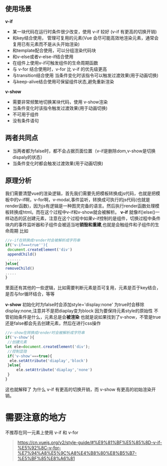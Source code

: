 ## 使用场景

**v-if**

- 某一块代码在运行时条件很少改变，使用 v-if 较好 (v-if 有更高的切换开销)
- 和key结合使用， 管理可复用的元素(Vue 会尽可能高效地渲染元素，通常会复用已有元素而不是从头开始渲染)
- 和template配合使用，可以分组渲染代码块
- 和v-else或者v-else-if结合使用
- 在组件上使用v-if可触发组件的生命周期函数
- 与 v-for 结合使用时，v-for 比 v-if 的优先级更高
- 与transition结合使用 当条件变化时该指令可以触发过渡效果(用于动画切换)
- 与keep-alive结合使用可保留组件状态,避免重新渲染

**v-show**

- 需要非常频繁地切换某块代码，使用 v-show渲染
- 当条件变化时该指令触发过渡效果(用于动画切换)
- 不可用于组件
- 没有条件语句

## 两者共同点

- 当两者都为false时，都不会占据页面位置（v-if是删除dom,v-show是切换dispaly的状态）
- 当条件变化时都会触发过渡效果(用于动画切换)

## **原理分析**

我们需要清楚vue的渲染逻辑，首先我们需要先把模板转换成js代码，也就是把模板中的v-if啊，v-for啊，v-modal,事件监听，转换成可执行的js代码(也就是render函数)，因为js有逻辑是一种图灵完备的语言。然后执行render函数处理模板转换成html。而在这个过程中v-if和v-show就会被解析。
**v-if** 就像if()else()一样动态的区创建元素，注意在这个过程中如果v-if控制的是组件，切换过程中条件块内的事件监听器和子组件会被适当地**销毁和重建**,也就是会触组件和子组件的生命周期  比如

```javascript
//v-if在转换成render时会被解析成字符串
if('v-if===true''){
 document.createElement('div')
 appendChild()
 ......
}else{
removeChild()
.....
}
```

里面还有其他的一些逻辑，比如需要判断元素是否可复用，元素是否于key结合，是否与for循环结合，等等

**v-show** 初始化时为false时会添加style='display:none'
为true时会移除display:none,注意并不是把diaplay变为block 因为要保持元素style的原始性  不管初始条件是什么，元素总是会**被渲染** 也就是说如果找到了v-show，不管是true还是false都会先去创建元素，然后在进行css操作

```javascript
//v-show在转换成render时会被解析成字符串
if('v-show'){
 //创建元素
let ele=document.createElement('div');
 //控制显隐
 if('v-show'===true){
  ele.setAttribute('diaplay','block')
 }else{
     ele.setAttribute('diaplay','none')
 }
}
```

这也就解释了 为什么 v-if 有更高的切换开销，而 v-show 有更高的初始渲染开销。

# 需要注意的地方

不推荐在同一元素上使用 v-if 和 v-for

> <https://cn.vuejs.org/v2/style-guide/#%E9%81%BF%E5%85%8D-v-if-%E5%92%8C-v-for-%E7%94%A8%E5%9C%A8%E4%B8%80%E8%B5%B7-%E5%BF%85%E8%A6%81>
